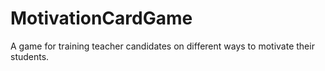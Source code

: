 # MotivationCardGame

A game for training teacher candidates on different ways to motivate their students.
